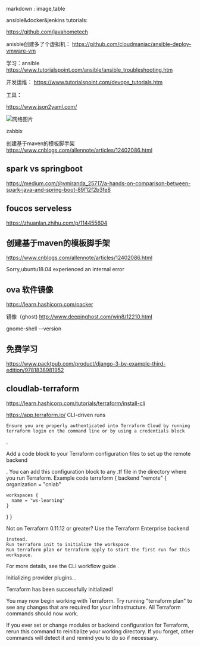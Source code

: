 markdown : image,table

ansible&docker&jenkins tutorials:

https://github.com/javahometech


anisble创建多了个虚拟机：
https://github.com/cloudmaniac/ansible-deploy-vmware-vm

学习：ansible
https://www.tutorialspoint.com/ansible/ansible_troubleshooting.htm


开发运维：
https://www.tutorialspoint.com/devops_tutorials.htm



工具：

https://www.json2yaml.com/





![网络图片](https://some.png)

zabbix


创建基于maven的模板脚手架
https://www.cnblogs.com/allennote/articles/12402086.html



## spark vs springboot
https://medium.com/@vmiranda_25717/a-hands-on-comparison-between-spark-java-and-spring-boot-89f12f2b3fe8



## foucos serveless

https://zhuanlan.zhihu.com/p/114455604



## 创建基于maven的模板脚手架
https://www.cnblogs.com/allennote/articles/12402086.html


Sorry,ubuntu18.04 experienced an internal error



## ova 软件镜像
https://learn.hashicorp.com/packer

镜像（ghost)
http://www.deepinghost.com/win8/12210.html

gnome-shell --version


## 免费学习
https://www.packtpub.com/product/django-3-by-example-third-edition/9781838981952



## cloudlab-terraform
https://learn.hashicorp.com/tutorials/terraform/install-cli



https://app.terraform.io/
 CLI-driven runs

    Ensure you are properly authenticated into Terraform Cloud by running terraform login on the command line or by using a credentials block

.

Add a code block to your Terraform configuration files to set up the remote backend

. You can add this configuration block to any .tf file in the directory where you run Terraform.
Example code
terraform {
  backend "remote" {
    organization = "cnlab"

    workspaces {
      name = "ws-learning"
    }
  }
}

Not on Terraform 0.11.12 or greater? Use the Terraform Enterprise backend

    instead.
    Run terraform init to initialize the workspace.
    Run terraform plan or terraform apply to start the first run for this workspace.

For more details, see the CLI workflow guide
. 


Initializing provider plugins...

Terraform has been successfully initialized!

You may now begin working with Terraform. Try running "terraform plan" to see
any changes that are required for your infrastructure. All Terraform commands
should now work.

If you ever set or change modules or backend configuration for Terraform,
rerun this command to reinitialize your working directory. If you forget, other
commands will detect it and remind you to do so if necessary.


